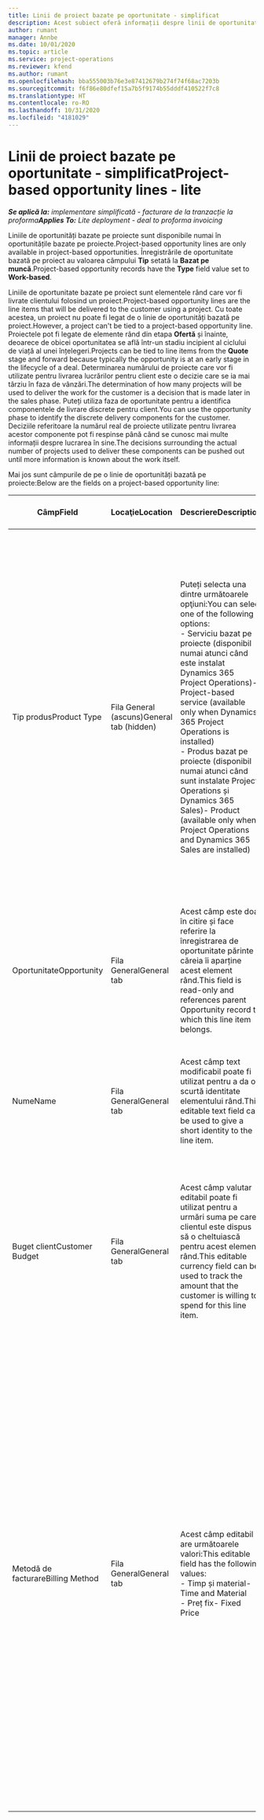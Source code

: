 ```yaml
---
title: Linii de proiect bazate pe oportunitate - simplificat
description: Acest subiect oferă informații despre linii de oportunitate pe bază de proiect. (Pro)
author: rumant
manager: Annbe
ms.date: 10/01/2020
ms.topic: article
ms.service: project-operations
ms.reviewer: kfend
ms.author: rumant
ms.openlocfilehash: bba555003b76e3e87412679b274f74f68ac7203b
ms.sourcegitcommit: f6f86e80dfef15a7b5f9174b55dddf410522f7c8
ms.translationtype: HT
ms.contentlocale: ro-RO
ms.lasthandoff: 10/31/2020
ms.locfileid: "4181029"
---
```

# <a name="project-based-opportunity-lines---lite"></a><span data-ttu-id="5c922-104">Linii de proiect bazate pe oportunitate - simplificat</span><span class="sxs-lookup"><span data-stu-id="5c922-104">Project-based opportunity lines - lite</span></span>

<span data-ttu-id="5c922-105">_**Se aplică la:** implementare simplificată - facturare de la tranzacție la proforma_</span><span class="sxs-lookup"><span data-stu-id="5c922-105">_**Applies To:** Lite deployment - deal to proforma invoicing_</span></span>

<span data-ttu-id="5c922-106">Liniile de oportunități bazate pe proiecte sunt disponibile numai în oportunitățile bazate pe proiecte.</span><span class="sxs-lookup"><span data-stu-id="5c922-106">Project-based opportunity lines are only available in project-based opportunities.</span></span> <span data-ttu-id="5c922-107">Înregistrările de oportunitate bazată pe proiect au valoarea câmpului **Tip** setată la **Bazat pe muncă**.</span><span class="sxs-lookup"><span data-stu-id="5c922-107">Project-based opportunity records have the **Type** field value set to **Work-based**.</span></span>

<span data-ttu-id="5c922-108">Liniile de oportunitate bazate pe proiect sunt elementele rând care vor fi livrate clientului folosind un proiect.</span><span class="sxs-lookup"><span data-stu-id="5c922-108">Project-based opportunity lines are the line items that will be delivered to the customer using a project.</span></span> <span data-ttu-id="5c922-109">Cu toate acestea, un proiect nu poate fi legat de o linie de oportunități bazată pe proiect.</span><span class="sxs-lookup"><span data-stu-id="5c922-109">However, a project can't be tied to a project-based opportunity line.</span></span> <span data-ttu-id="5c922-110">Proiectele pot fi legate de elemente rând din etapa **Ofertă** și înainte, deoarece de obicei oportunitatea se află într-un stadiu incipient al ciclului de viață al unei înțelegeri.</span><span class="sxs-lookup"><span data-stu-id="5c922-110">Projects can be tied to line items from the **Quote** stage and forward because typically the opportunity is at an early stage in the lifecycle of a deal.</span></span> <span data-ttu-id="5c922-111">Determinarea numărului de proiecte care vor fi utilizate pentru livrarea lucrărilor pentru client este o decizie care se ia mai târziu în faza de vânzări.</span><span class="sxs-lookup"><span data-stu-id="5c922-111">The determination of how many projects will be used to deliver the work for the customer is a decision that is made later in the sales phase.</span></span> <span data-ttu-id="5c922-112">Puteți utiliza faza de oportunitate pentru a identifica componentele de livrare discrete pentru client.</span><span class="sxs-lookup"><span data-stu-id="5c922-112">You can use the opportunity phase to identify the discrete delivery components for the customer.</span></span> <span data-ttu-id="5c922-113">Deciziile referitoare la numărul real de proiecte utilizate pentru livrarea acestor componente pot fi respinse până când se cunosc mai multe informații despre lucrarea în sine.</span><span class="sxs-lookup"><span data-stu-id="5c922-113">The decisions surrounding the actual number of projects used to deliver these components can be pushed out until more information is known about the work itself.</span></span>

<span data-ttu-id="5c922-114">Mai jos sunt câmpurile de pe o linie de oportunități bazată pe proiecte:</span><span class="sxs-lookup"><span data-stu-id="5c922-114">Below are the fields on a project-based opportunity line:</span></span>

| <span data-ttu-id="5c922-115">**Câmp**</span><span class="sxs-lookup"><span data-stu-id="5c922-115">**Field**</span></span> | <span data-ttu-id="5c922-116">**Locaţie**</span><span class="sxs-lookup"><span data-stu-id="5c922-116">**Location**</span></span> | <span data-ttu-id="5c922-117">**Descriere**</span><span class="sxs-lookup"><span data-stu-id="5c922-117">**Description**</span></span> | <span data-ttu-id="5c922-118">**Impactul din aval**</span><span class="sxs-lookup"><span data-stu-id="5c922-118">**Downstream impact**</span></span> |
| --- | --- | --- | --- |
| <span data-ttu-id="5c922-119">Tip produs</span><span class="sxs-lookup"><span data-stu-id="5c922-119">Product Type</span></span> | <span data-ttu-id="5c922-120">Fila General (ascuns)</span><span class="sxs-lookup"><span data-stu-id="5c922-120">General tab (hidden)</span></span> | <span data-ttu-id="5c922-121">Puteți selecta una dintre următoarele opţiuni:</span><span class="sxs-lookup"><span data-stu-id="5c922-121">You can select one of the following options:</span></span></br><span data-ttu-id="5c922-122">- Serviciu bazat pe proiecte (disponibil numai atunci când este instalat Dynamics 365 Project Operations)</span><span class="sxs-lookup"><span data-stu-id="5c922-122">- Project-based service (available only when Dynamics 365 Project Operations is installed)</span></span></br><span data-ttu-id="5c922-123">- Produs bazat pe proiecte (disponibil numai atunci când sunt instalate Project Operations și Dynamics 365 Sales)</span><span class="sxs-lookup"><span data-stu-id="5c922-123">- Product (available only when Project Operations and Dynamics 365 Sales are installed)</span></span> | <span data-ttu-id="5c922-124">Valoarea acestui câmp este setată la **Serviciu bazat pe proiect** atunci când creați o linie de oportunitate bazată pe proiect din grila de linii bazate pe proiect din Opportunity.</span><span class="sxs-lookup"><span data-stu-id="5c922-124">The value of this field is set to **Project-based service** when you create a project-based opportunity line from the project-based lines grid on the Opportunity.</span></span> <br> <span data-ttu-id="5c922-125">Dacă modificați sau înlocuiți această valoare, funcționalitatea proiectului nu va fi activată pentru elementele rând bazate pe proiect.</span><span class="sxs-lookup"><span data-stu-id="5c922-125">If you change or override this value, the project functionality won't be enabled on your project-based line items.</span></span> |
| <span data-ttu-id="5c922-126">Oportunitate</span><span class="sxs-lookup"><span data-stu-id="5c922-126">Opportunity</span></span> | <span data-ttu-id="5c922-127">Fila General</span><span class="sxs-lookup"><span data-stu-id="5c922-127">General tab</span></span> | <span data-ttu-id="5c922-128">Acest câmp este doar în citire și face referire la înregistrarea de oportunitate părinte căreia îi aparține acest element rând.</span><span class="sxs-lookup"><span data-stu-id="5c922-128">This field is read-only and references parent Opportunity record to which this line item belongs.</span></span> | <span data-ttu-id="5c922-129">Nu există niciun impact din aval din acest domeniu.</span><span class="sxs-lookup"><span data-stu-id="5c922-129">There is no downstream impact from this field.</span></span> |
| <span data-ttu-id="5c922-130">Nume</span><span class="sxs-lookup"><span data-stu-id="5c922-130">Name</span></span> | <span data-ttu-id="5c922-131">Fila General</span><span class="sxs-lookup"><span data-stu-id="5c922-131">General tab</span></span> | <span data-ttu-id="5c922-132">Acest câmp text modificabil poate fi utilizat pentru a da o scurtă identitate elementului rând.</span><span class="sxs-lookup"><span data-stu-id="5c922-132">This editable text field can be used to give a short identity to the line item.</span></span> | <span data-ttu-id="5c922-133">Această valoare este reportată la linia de cotație atunci când creați o cotație din această oportunitate.</span><span class="sxs-lookup"><span data-stu-id="5c922-133">This value is carried over to the quote line when you create a quote from this opportunity.</span></span> |
| <span data-ttu-id="5c922-134">Buget client</span><span class="sxs-lookup"><span data-stu-id="5c922-134">Customer Budget</span></span> | <span data-ttu-id="5c922-135">Fila General</span><span class="sxs-lookup"><span data-stu-id="5c922-135">General tab</span></span> | <span data-ttu-id="5c922-136">Acest câmp valutar editabil poate fi utilizat pentru a urmări suma pe care clientul este dispus să o cheltuiască pentru acest element rând.</span><span class="sxs-lookup"><span data-stu-id="5c922-136">This editable currency field can be used to track the amount that the customer is willing to spend for this line item.</span></span> | <span data-ttu-id="5c922-137">Această valoare este reportată la câmpul corespondent pe linia de ofertă atunci când creați o ofertă din această oportunitate.</span><span class="sxs-lookup"><span data-stu-id="5c922-137">This value is carried over to the corresponding field on the quote line when you create a quote from this opportunity.</span></span> |
| <span data-ttu-id="5c922-138">Metodă de facturare</span><span class="sxs-lookup"><span data-stu-id="5c922-138">Billing Method</span></span> | <span data-ttu-id="5c922-139">Fila General</span><span class="sxs-lookup"><span data-stu-id="5c922-139">General tab</span></span> | <span data-ttu-id="5c922-140">Acest câmp editabil are următoarele valori:</span><span class="sxs-lookup"><span data-stu-id="5c922-140">This editable field has the following values:</span></span></br><span data-ttu-id="5c922-141">- Timp și material</span><span class="sxs-lookup"><span data-stu-id="5c922-141">- Time and Material</span></span></br><span data-ttu-id="5c922-142">- Preț fix</span><span class="sxs-lookup"><span data-stu-id="5c922-142">- Fixed Price</span></span> | <span data-ttu-id="5c922-143">Această valoare este reportată la câmpul corespondent pe linia de ofertă atunci când creați o ofertă din această oportunitate.</span><span class="sxs-lookup"><span data-stu-id="5c922-143">This value is carried over to the corresponding field on the quote line when you create a quote from this opportunity.</span></span> <span data-ttu-id="5c922-144">După crearea liniei de ofertă, câmpul este blocat și nu poate fi schimbat.</span><span class="sxs-lookup"><span data-stu-id="5c922-144">After the quote line is created, the field is locked and can't be changed.</span></span> <span data-ttu-id="5c922-145">Atribuiți această valoare câmpului cât mai exact posibil.</span><span class="sxs-lookup"><span data-stu-id="5c922-145">Assign this field value as accurately as possible.</span></span> <span data-ttu-id="5c922-146">Dacă trebuie să modificați valoarea acestui câmp pe linia de ofertă, ștergeți și recreați linia de ofertă.</span><span class="sxs-lookup"><span data-stu-id="5c922-146">If you need to change the value of this field on the quote line, delete and re-create the quote line.</span></span> |
